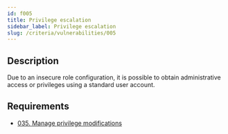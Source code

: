 ```yaml
---
id: f005
title: Privilege escalation
sidebar_label: Privilege escalation
slug: /criteria/vulnerabilities/005
---
```


## Description

Due to an insecure role configuration,
it is possible to obtain administrative access or privileges
using a standard user account.

## Requirements

- [035. Manage privilege modifications](/criteria/requirements/authorization/035)
